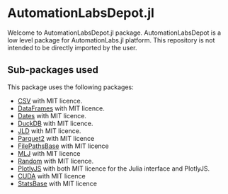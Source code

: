 # AutomationLabsDepot.jl

Welcome to AutomationLabsDepot.jl package. AutomationLabsDepot is a low level package for AutomationLabs.jl platform. This repository is not intended to be directly imported by the user.
## Sub-packages used 

This package uses the following packages:

* [CSV](https://github.com/JuliaData/CSV.jl) with MIT licence.
* [DataFrames](https://github.com/JuliaData/DataFrames.jl) with MIT licence.
* [Dates](https://github.com/JuliaLang/julia/tree/master/stdlib/Dates) with MIT licence.
* [DuckDB](https://duckdb.org/) with MIT licence.
* [JLD](https://github.com/JuliaIO/JLD.jl) with MIT licence.
* [Parquet2](https://gitlab.com/ExpandingMan/Parquet2.jl) with MIT licence
* [FilePathsBase](https://github.com/rofinn/FilePathsBase.jl) with MIT licence
* [MLJ](https://github.com/alan-turing-institute/MLJ.jl) with MIT licence
* [Random](https://github.com/JuliaLang/julia) with MIT licence.
* [PlotlyJS](https://github.com/JuliaPlots/PlotlyJS.jl) with both MIT licence for the Julia interface and PlotlyJS.
* [CUDA](https://github.com/JuliaGPU/CUDA.jl) with MIT licence
* [StatsBase](https://github.com/JuliaLang/julia) with MIT licence